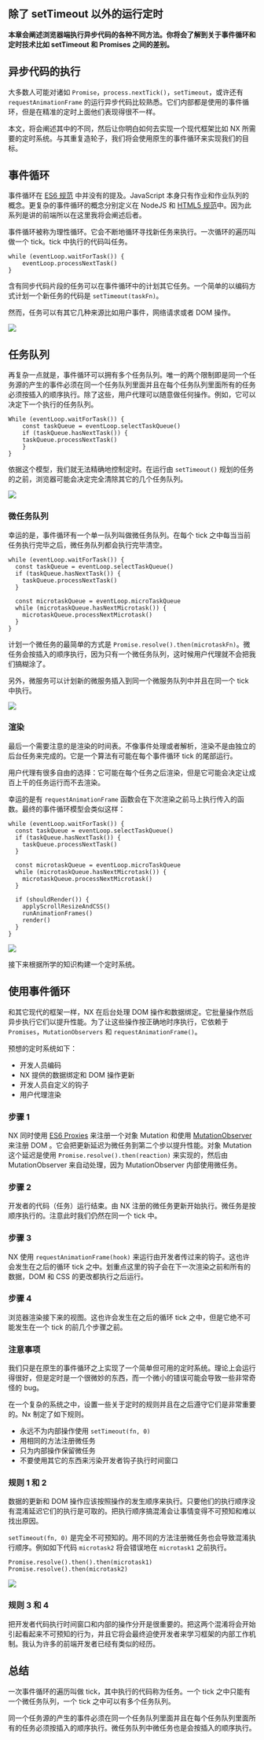 ## 除了 setTimeout 以外的运行定时

**本章会阐述浏览器端执行异步代码的各种不同方法。你将会了解到关于事件循环和定时技术比如 setTimeout 和 Promises 之间的差别。**

## 异步代码的执行

大多数人可能对诸如 `Promise`，`process.nextTick()`，`setTimeout`，或许还有 `requestAnimationFrame` 的运行异步代码比较熟悉。它们内部都是使用的事件循环，但是在精准的定时上面他们表现得很不一样。

本文，将会阐述其中的不同，然后让你明白如何去实现一个现代框架比如 NX 所需要的定时系统。与其重复造轮子，我们将会使用原生的事件循环来实现我们的目标。

## 事件循环

事件循环在 [ES6 规范](http://www.ecma-international.org/ecma-262/6.0/) 中并没有的提及。JavaScript 本身只有作业和作业队列的概念。更复杂的事件循环的概念分别定义在 NodeJS 和 [HTML5 规范](https://www.w3.org/TR/2016/CR-html51-20160621/webappapis.html#event-loops)中。因为此系列是讲的前端所以在这里我将会阐述后者。

事件循环被称为理性循环。它会不断地循环寻找新任务来执行。一次循环的遍历叫做一个 tick。tick 中执行的代码叫任务。

```
while (eventLoop.waitForTask()) {
	eventLoop.processNextTask()
}
```

含有同步代码片段的任务可以在事件循环中的计划其它任务。一个简单的以编码方式计划一个新任务的代码是 `setTimeout(taskFn)`。

然而，任务可以有其它几种来源比如用户事件，网络请求或者 DOM 操作。

![](./assets/Execution_timing_event_lopp_with_tasks-1470127590983.svg)

## 任务队列

再复杂一点就是，事件循环可以拥有多个任务队列。唯一的两个限制即是同一个任务源的产生的事件必须在同一个任务队列里面并且在每个任务队列里面所有的任务必须按插入的顺序执行。除了这些，用户代理可以随意做任何操作。例如，它可以决定下一个执行的任务队列。

```
While (eventLoop.waitForTask()) {
	const taskQueue = eventLoop.selectTaskQueue()
	if (taskQueue.hasNextTask()) {
    taskQueue.processNextTask()
	}
}
```

依据这个模型，我们就无法精确地控制定时。在运行由 `setTimeout()`  规划的任务的之前，浏览器可能会决定完全清除其它的几个任务队列。

![](http://blog-assets.risingstack.com/2016/Aug/Execution_timing_event_loop_with_task_queues-1470127624172.svg)

### 微任务队列

幸运的是，事件循环有一个单一队列叫做微任务队列。在每个 tick 之中每当当前任务执行完毕之后，微任务队列都会执行完毕清空。

```
while (eventLoop.waitForTask()) {
  const taskQueue = eventLoop.selectTaskQueue()
  if (taskQueue.hasNextTask()) {
    taskQueue.processNextTask()
  }
  
  const microtaskQueue = eventLoop.microTaskQueue
  while (microtaskQueue.hasNextMicrotask()) {
    microtaskQueue.processNextMicrotask()
  }
}
```

计划一个微任务的最简单的方式是 `Promise.resolve().then(microtaskFn)`。微任务会按插入的顺序执行，因为只有一个微任务队列，这时候用户代理就不会把我们搞糊涂了。

另外，微服务可以计划新的微服务插入到同一个微服务队列中并且在同一个 tick 中执行。

![](./assets/Execution_timing_event_loop_with_microtask_queue-1470127679393.svg)

### 渲染

最后一个需要注意的是渲染的时间表。不像事件处理或者解析，渲染不是由独立的后台任务来完成的。它是一个算法有可能在每个事件循环 tick 的尾部运行。

用户代理有很多自由的选择：它可能在每个任务之后渲染，但是它可能会决定让成百上千的任务运行而不去渲染。

幸运的是有 `requestAnimationFrame` 函数会在下次渲染之前马上执行传入的函数。最终的事件循环模型会类似这样：

```
while (eventLoop.waitForTask()) {
  const taskQueue = eventLoop.selectTaskQueue()
  if (taskQueue.hasNextTask()) {
    taskQueue.processNextTask()
  }
  
  const microtaskQueue = eventLoop.microTaskQueue
  while (microtaskQueue.hasNextMicrotask()) {
    microtaskQueue.processNextMicrotask()
  }
  
  if (shouldRender()) {
    applyScrollResizeAndCSS()
    runAnimationFrames()
    render()
  }
}
```

![](./assets/Execution_timing_event_loop_with_rendering-1470127703068.svg)

接下来根据所学的知识构建一个定时系统。

## 使用事件循环

和其它现代的框架一样，NX 在后台处理 DOM 操作和数据绑定。它批量操作然后异步执行它们以提升性能。为了让这些操作按正确地时序执行，它依赖于 `Promises`，`MutationObservers` 和 `requestAnimationFrame()`。

预想的定时系统如下：

- 开发人员编码
- NX 提供的数据绑定和 DOM 操作更新 
- 开发人员自定义的钩子
- 用户代理渲染

### 步骤 1

NX 同时使用 [ES6 Proxies](https://ponyfoo.com/articles/es6-proxies-in-depth) 来注册一个对象 Mutation 和使用 [MutationObserver](https://davidwalsh.name/mutationobserver-api) 来注册 DOM 。它会把更新延迟为微任务到第二个步以提升性能。对象 Mutation 这个延迟是使用 `Promise.resolve().then(reaction)` 来实现的，然后由 MutationObserver 来自动处理，因为 MutationObserver 内部使用微任务。

### 步骤 2

开发者的代码（任务）运行结束。由 NX 注册的微任务更新开始执行。微任务是按顺序执行的。注意此时我们仍然在同一个 tick 中。

### 步骤 3

NX 使用 `requestAnimationFrame(hook)` 来运行由开发者传过来的钩子。这也许会发生在之后的循环 tick 之中。划重点这里的钩子会在下一次渲染之前和所有的数据，DOM 和 CSS 的更改都执行之后运行。

### 步骤 4

浏览器渲染接下来的视图。这也许会发生在之后的循环 tick 之中，但是它绝不可能发生在一个 tick 的前几个步骤之前。

### 注意事项

我们只是在原生的事件循环之上实现了一个简单但可用的定时系统。理论上会运行得很好，但是定时是一个很微妙的东西，而一个微小的错误可能会导致一些非常奇怪的 bug。

在一个复杂的系统之中，设置一些关于定时的规则并且在之后遵守它们是非常重要的。Nx 制定了如下规则。

- 永远不为内部操作使用 `setTimeout(fn, 0)`
- 用相同的方法注册微任务
- 只为内部操作保留微任务
- 不要使用其它的东西来污染开发者钩子执行时间窗口

### 规则 1 和 2

数据的更新和 DOM 操作应该按照操作的发生顺序来执行。只要他们的执行顺序没有混淆延迟它们的执行是可取的。把执行顺序搞混淆会让事情变得不可预知和难以找出原因。

`setTimeout(fn, 0)` 是完全不可预知的。用不同的方法注册微任务也会导致混淆执行顺序。例如如下代码 `microtask2` 将会错误地在 `microtask1` 之前执行。

```
Promise.resolve().then().then(microtask1)
Promise.resolve().then(microtask2)
```

![](./assets/Execution_timing_microtask_registration_method-1470127727609.svg)

### 规则 3 和 4

把开发者代码执行时间窗口和内部的操作分开是很重要的。把这两个混淆将会开始引起看起来不可预知的行为，并且它将会最终迫使开发者来学习框架的内部工作机制。我认为许多的前端开发者已经有类似的经历。

## 总结

一次事件循环的遍历叫做 tick，其中执行的代码称为任务。一个 tick 之中只能有一个微任务队列，一个 tick 之中可以有多个任务队列。

同一个任务源的产生的事件必须在同一个任务队列里面并且在每个任务队列里面所有的任务必须按插入的顺序执行。微任务队列中微任务也是会按插入的顺序执行。